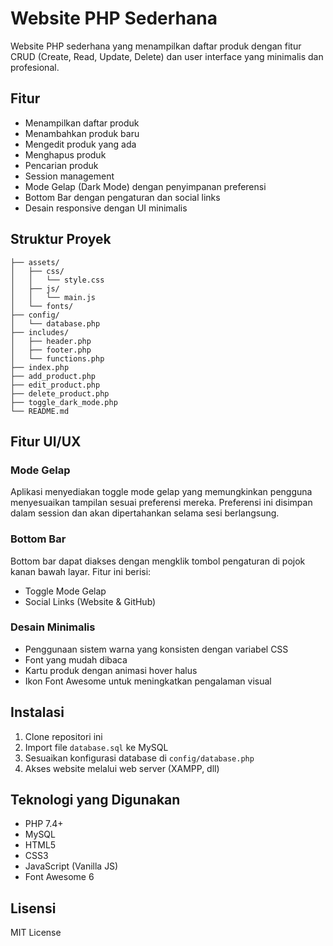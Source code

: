 # Website PHP Sederhana

Website PHP sederhana yang menampilkan daftar produk dengan fitur CRUD (Create, Read, Update, Delete) dan user interface yang minimalis dan profesional.

## Fitur
- Menampilkan daftar produk
- Menambahkan produk baru
- Mengedit produk yang ada
- Menghapus produk
- Pencarian produk
- Session management
- Mode Gelap (Dark Mode) dengan penyimpanan preferensi
- Bottom Bar dengan pengaturan dan social links
- Desain responsive dengan UI minimalis

## Struktur Proyek
```
├── assets/
│   ├── css/
│   │   └── style.css
│   ├── js/
│   │   └── main.js
│   └── fonts/
├── config/
│   └── database.php
├── includes/
│   ├── header.php
│   ├── footer.php
│   └── functions.php
├── index.php
├── add_product.php
├── edit_product.php
├── delete_product.php
├── toggle_dark_mode.php
└── README.md
```

## Fitur UI/UX

### Mode Gelap
Aplikasi menyediakan toggle mode gelap yang memungkinkan pengguna menyesuaikan tampilan sesuai preferensi mereka. Preferensi ini disimpan dalam session dan akan dipertahankan selama sesi berlangsung.

### Bottom Bar
Bottom bar dapat diakses dengan mengklik tombol pengaturan di pojok kanan bawah layar. Fitur ini berisi:
- Toggle Mode Gelap
- Social Links (Website & GitHub)

### Desain Minimalis
- Penggunaan sistem warna yang konsisten dengan variabel CSS
- Font yang mudah dibaca
- Kartu produk dengan animasi hover halus
- Ikon Font Awesome untuk meningkatkan pengalaman visual

## Instalasi
1. Clone repositori ini
2. Import file `database.sql` ke MySQL
3. Sesuaikan konfigurasi database di `config/database.php`
4. Akses website melalui web server (XAMPP, dll)

## Teknologi yang Digunakan
- PHP 7.4+
- MySQL
- HTML5
- CSS3
- JavaScript (Vanilla JS)
- Font Awesome 6

## Lisensi
MIT License 